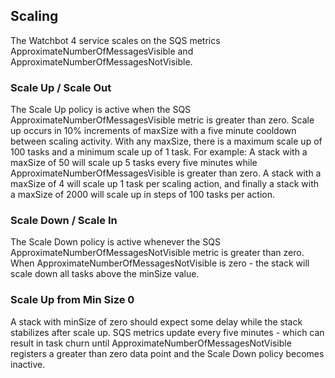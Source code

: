 ## Scaling

The Watchbot 4 service scales on the SQS metrics ApproximateNumberOfMessagesVisible and ApproximateNumberOfMessagesNotVisible.

### Scale Up / Scale Out

The Scale Up policy is active when the SQS ApproximateNumberOfMessagesVisible metric is greater than zero. Scale up occurs in 10% increments of maxSize with a five minute cooldown between scaling activity. With any maxSize, there is a maximum scale up of 100 tasks and a minimum scale up of 1 task. For example: A stack with a maxSize of 50 will scale up 5 tasks every five minutes while ApproximateNumberOfMessagesVisible is greater than zero. A stack with a maxSize of 4 will scale up 1 task per scaling action, and finally a stack with a maxSize of 2000 will scale up in steps of 100 tasks per action.

### Scale Down / Scale In

The Scale Down policy is active whenever the SQS ApproximateNumberOfMessagesNotVisible metric is greater than zero. When ApproximateNumberOfMessagesNotVisible is zero - the stack will scale down all tasks above the minSize value.

### Scale Up from Min Size 0

A stack with minSize of zero should expect some delay while the stack stabilizes after scale up. SQS metrics update every five minutes - which can result in task churn until ApproximateNumberOfMessagesNotVisible registers a greater than zero data point and the Scale Down policy becomes inactive.